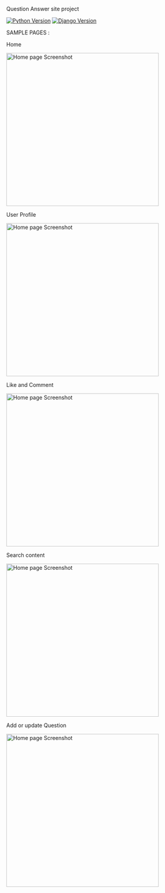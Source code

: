 Question Answer site project



[![Python Version](https://img.shields.io/badge/python-3.6-brightgreen.svg)](https://python.org)
[![Django Version](https://img.shields.io/badge/django-3.0-brightgreen.svg)](https://djangoproject.com)


SAMPLE PAGES :

Home

<img width="400" alt="Home page Screenshot" src="https://user-images.githubusercontent.com/70986603/184270927-40e30f35-002b-4a7e-8d15-0044a0c2ef15.png">

User Profile

<img width="400" alt="Home page Screenshot" src="https://user-images.githubusercontent.com/70986603/184271245-4cca2825-d686-481b-bb14-9dee39ad4546.png">

Like and Comment

<img width="400" alt="Home page Screenshot" src="https://user-images.githubusercontent.com/70986603/184271292-006e763b-ad63-4197-abc8-8754f2d95f89.png">

Search content

<img width="400" alt="Home page Screenshot" src="https://user-images.githubusercontent.com/70986603/184271321-e7efdbae-c870-433a-8a4d-c762aa2ba84e.png">

Add or update Question

<img width="400" alt="Home page Screenshot" src="https://user-images.githubusercontent.com/70986603/184271371-77496e0f-c39f-43e6-bb75-6e42bf31fc32.png">
